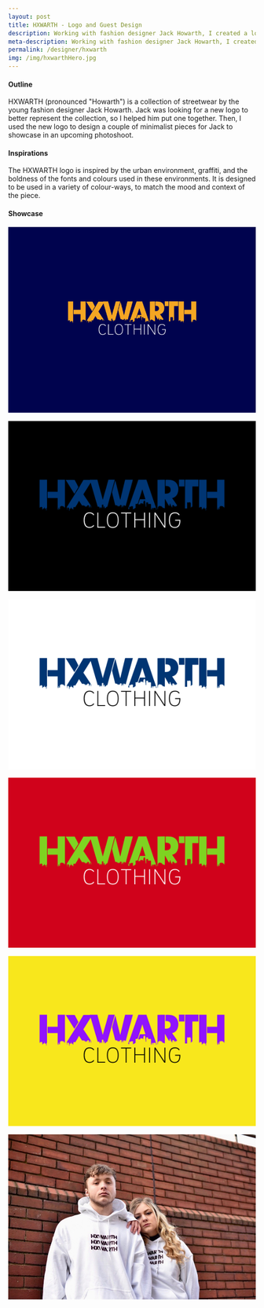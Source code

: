 ```yaml
---
layout: post
title: HXWARTH - Logo and Guest Design
description: Working with fashion designer Jack Howarth, I created a logo and minimalist hoodie designs for his HXWARTH range of clothing.
meta-description: Working with fashion designer Jack Howarth, I created a logo and minimalist hoodie designs for his HXWARTH range of clothing.
permalink: /designer/hxwarth
img: /img/hxwarthHero.jpg
---
```


#### Outline

HXWARTH (pronounced "Howarth") is a collection of streetwear by the young fashion designer Jack Howarth. Jack was looking for a new logo to better represent the collection, so I helped him put one together. Then, I used the new logo to design a couple of minimalist pieces for Jack to showcase in an upcoming photoshoot.

#### Inspirations

The HXWARTH logo is inspired by the urban environment, graffiti, and the boldness of the fonts and colours used in these environments. It is designed to be used in a variety of colour-ways, to match the mood and context of the piece.

#### Showcase

![HXWARTH Orange logo on royal blue background](/img/hxwarth/orangeblue.png)

![HXWARTH blue logo on black](/img/hxwarth/blueblack.png)

![HXWARTH blue logo on white background](/img/hxwarth/bluewhite.png)

![HXWARTH green logo on red background](/img/hxwarth/greenred.png)

![HXWARTH purple logo on yellow background](/img/hxwarth/purpleyellow.png)

![HXWARTH layered logo on white hoodies worn by Jack Howarth and Chealsie Wild](/img/hxwarth/layeredworn.jpg)
